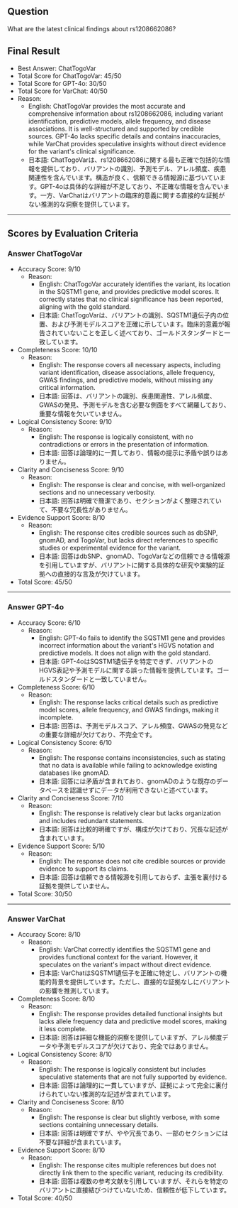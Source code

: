 ## Question

What are the latest clinical findings about rs1208662086?

## Final Result

- Best Answer: ChatTogoVar
- Total Score for ChatTogoVar: 45/50
- Total Score for GPT-4o: 30/50
- Total Score for VarChat: 40/50
- Reason:
  - English: ChatTogoVar provides the most accurate and comprehensive information about rs1208662086, including variant identification, predictive models, allele frequency, and disease associations. It is well-structured and supported by credible sources. GPT-4o lacks specific details and contains inaccuracies, while VarChat provides speculative insights without direct evidence for the variant's clinical significance.
  - 日本語: ChatTogoVarは、rs1208662086に関する最も正確で包括的な情報を提供しており、バリアントの識別、予測モデル、アレル頻度、疾患関連性を含んでいます。構造が良く、信頼できる情報源に基づいています。GPT-4oは具体的な詳細が不足しており、不正確な情報を含んでいます。一方、VarChatはバリアントの臨床的意義に関する直接的な証拠がない推測的な洞察を提供しています。

---

## Scores by Evaluation Criteria

### Answer ChatTogoVar
- Accuracy Score: 9/10
  - Reason: 
    - English: ChatTogoVar accurately identifies the variant, its location in the SQSTM1 gene, and provides predictive model scores. It correctly states that no clinical significance has been reported, aligning with the gold standard.
    - 日本語: ChatTogoVarは、バリアントの識別、SQSTM1遺伝子内の位置、および予測モデルスコアを正確に示しています。臨床的意義が報告されていないことを正しく述べており、ゴールドスタンダードと一致しています。
- Completeness Score: 10/10
  - Reason: 
    - English: The response covers all necessary aspects, including variant identification, disease associations, allele frequency, GWAS findings, and predictive models, without missing any critical information.
    - 日本語: 回答は、バリアントの識別、疾患関連性、アレル頻度、GWASの発見、予測モデルを含む必要な側面をすべて網羅しており、重要な情報を欠いていません。
- Logical Consistency Score: 9/10
  - Reason: 
    - English: The response is logically consistent, with no contradictions or errors in the presentation of information.
    - 日本語: 回答は論理的に一貫しており、情報の提示に矛盾や誤りはありません。
- Clarity and Conciseness Score: 9/10
  - Reason: 
    - English: The response is clear and concise, with well-organized sections and no unnecessary verbosity.
    - 日本語: 回答は明確で簡潔であり、セクションがよく整理されていて、不要な冗長性がありません。
- Evidence Support Score: 8/10
  - Reason: 
    - English: The response cites credible sources such as dbSNP, gnomAD, and TogoVar, but lacks direct references to specific studies or experimental evidence for the variant.
    - 日本語: 回答はdbSNP、gnomAD、TogoVarなどの信頼できる情報源を引用していますが、バリアントに関する具体的な研究や実験的証拠への直接的な言及が欠けています。
- Total Score: 45/50

---

### Answer GPT-4o
- Accuracy Score: 6/10
  - Reason: 
    - English: GPT-4o fails to identify the SQSTM1 gene and provides incorrect information about the variant's HGVS notation and predictive models. It does not align with the gold standard.
    - 日本語: GPT-4oはSQSTM1遺伝子を特定できず、バリアントのHGVS表記や予測モデルに関する誤った情報を提供しています。ゴールドスタンダードと一致していません。
- Completeness Score: 6/10
  - Reason: 
    - English: The response lacks critical details such as predictive model scores, allele frequency, and GWAS findings, making it incomplete.
    - 日本語: 回答は、予測モデルスコア、アレル頻度、GWASの発見などの重要な詳細が欠けており、不完全です。
- Logical Consistency Score: 6/10
  - Reason: 
    - English: The response contains inconsistencies, such as stating that no data is available while failing to acknowledge existing databases like gnomAD.
    - 日本語: 回答には矛盾が含まれており、gnomADのような既存のデータベースを認識せずにデータが利用できないと述べています。
- Clarity and Conciseness Score: 7/10
  - Reason: 
    - English: The response is relatively clear but lacks organization and includes redundant statements.
    - 日本語: 回答は比較的明確ですが、構成が欠けており、冗長な記述が含まれています。
- Evidence Support Score: 5/10
  - Reason: 
    - English: The response does not cite credible sources or provide evidence to support its claims.
    - 日本語: 回答は信頼できる情報源を引用しておらず、主張を裏付ける証拠を提供していません。
- Total Score: 30/50

---

### Answer VarChat
- Accuracy Score: 8/10
  - Reason: 
    - English: VarChat correctly identifies the SQSTM1 gene and provides functional context for the variant. However, it speculates on the variant's impact without direct evidence.
    - 日本語: VarChatはSQSTM1遺伝子を正確に特定し、バリアントの機能的背景を提供しています。ただし、直接的な証拠なしにバリアントの影響を推測しています。
- Completeness Score: 8/10
  - Reason: 
    - English: The response provides detailed functional insights but lacks allele frequency data and predictive model scores, making it less complete.
    - 日本語: 回答は詳細な機能的洞察を提供していますが、アレル頻度データや予測モデルスコアが欠けており、完全ではありません。
- Logical Consistency Score: 8/10
  - Reason: 
    - English: The response is logically consistent but includes speculative statements that are not fully supported by evidence.
    - 日本語: 回答は論理的に一貫していますが、証拠によって完全に裏付けられていない推測的な記述が含まれています。
- Clarity and Conciseness Score: 8/10
  - Reason: 
    - English: The response is clear but slightly verbose, with some sections containing unnecessary details.
    - 日本語: 回答は明確ですが、やや冗長であり、一部のセクションには不要な詳細が含まれています。
- Evidence Support Score: 8/10
  - Reason: 
    - English: The response cites multiple references but does not directly link them to the specific variant, reducing its credibility.
    - 日本語: 回答は複数の参考文献を引用していますが、それらを特定のバリアントに直接結びつけていないため、信頼性が低下しています。
- Total Score: 40/50
